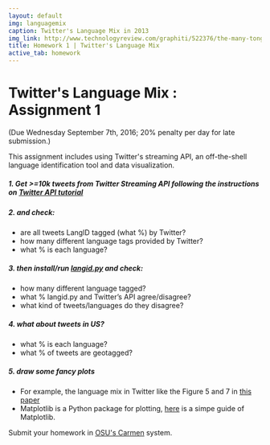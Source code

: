 ```yaml
---
layout: default
img: languagemix
caption: Twitter's Language Mix in 2013  
img_link: http://www.technologyreview.com/graphiti/522376/the-many-tongues-of-twitter/
title: Homework 1 | Twitter's Language Mix
active_tab: homework
---
```




Twitter's Language Mix <span class="text-muted">: Assignment 1</span> 
=============================================================

(Due Wednesday September 7th, 2016; 20% penalty per day for late submission.)

This assignment includes using Twitter's streaming API, an off-the-shell language identification tool and data visualization.

##### 1. Get >=10k tweets from Twitter Streaming API following the instructions on [Twitter API tutorial](/twittertutorial.html) 

##### 2. and check:
- are all tweets LangID tagged (what %) by Twitter?
- how many different language tags provided by Twitter?
- what % is each language?

##### 3. then install/run [langid.py](https://github.com/saffsd/langid.py) and check:
- how many different language tagged?
- what % langid.py and Twitter’s API agree/disagree?
- what kind of tweets/languages do they disagree?

##### 4. what about tweets in US?
- what % is each language?
- what % of tweets are geotagged?

##### 5. draw some fancy plots 
- For example, the language mix in Twitter like the Figure 5 and 7 in [this paper](http://journals.plos.org/plosone/article?id=10.1371/journal.pone.0061981)
- Matplotlib is a Python package for plotting, [here](http://matplotlib.org/users/pyplot_tutorial.html) is a simpe guide of Matplotlib. 


Submit your homework in [OSU's Carmen](https://carmen.osu.edu/) system.






